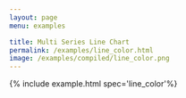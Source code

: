 ```yaml
---
layout: page
menu: examples

title: Multi Series Line Chart
permalink: /examples/line_color.html
image: /examples/compiled/line_color.png
---
```




{% include example.html spec='line_color'%}
